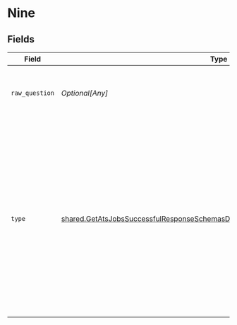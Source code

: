 # Nine


## Fields

| Field                                                                                                                                                                                                                                | Type                                                                                                                                                                                                                                 | Required                                                                                                                                                                                                                             | Description                                                                                                                                                                                                                          |
| ------------------------------------------------------------------------------------------------------------------------------------------------------------------------------------------------------------------------------------ | ------------------------------------------------------------------------------------------------------------------------------------------------------------------------------------------------------------------------------------ | ------------------------------------------------------------------------------------------------------------------------------------------------------------------------------------------------------------------------------------ | ------------------------------------------------------------------------------------------------------------------------------------------------------------------------------------------------------------------------------------ |
| `raw_question`                                                                                                                                                                                                                       | *Optional[Any]*                                                                                                                                                                                                                      | :heavy_minus_sign:                                                                                                                                                                                                                   | We pass the original question data along so you can handle it.                                                                                                                                                                       |
| `type`                                                                                                                                                                                                                               | [shared.GetAtsJobsSuccessfulResponseSchemasDataResultsScreeningQuestionsFormat9Type](../../models/shared/getatsjobssuccessfulresponseschemasdataresultsscreeningquestionsformat9type.md)                                             | :heavy_check_mark:                                                                                                                                                                                                                   | When we're not able to map a specific question type yet, we will return this type. Every `UNKNOWN` question will also be parsed and unified by us at some point. This is just a temporary workaround so you still get all questions. |